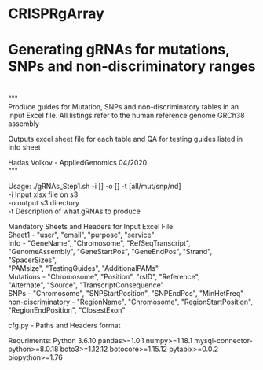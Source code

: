 # CRISPRgArray 
#
# Generating gRNAs for mutations, SNPs and non-discriminatory ranges
#

"""<br/>
Produce guides for Mutation, SNPs and non-discriminatory
tables in an input Excel file.
All listings refer to  the human reference genome GRCh38 assembly

Outputs excel sheet file for each table and QA for testing guides listed in Info sheet

Hadas Volkov - AppliedGenomics 04/2020<br/>
"""

Usage: ./gRNAs_Step1.sh -i [] -o [] -t [all/mut/snp/nd]<br/>
        -i Input xlsx file on s3<br/>
        -o output s3 directory<br/>
        -t Description of what gRNAs to produce<br/>

Mandatory Sheets and Headers for Input Excel File:<br/>
  Sheet1 - "user", "email", "purpose", "service"<br/>
  Info - "GeneName", "Chromosome", "RefSeqTranscript",<br/>
      "GenomeAssembly", "GeneStartPos", "GeneEndPos", "Strand", "SpacerSizes",<br/>
      "PAMsize", "TestingGuides", "AdditionalPAMs"<br/>
  Mutations - "Chromosome", "Position", "rsID", "Reference",<br/>
      "Alternate", "Source", "TranscriptConsequence"<br/>
  SNPs - "Chromosome", "SNPStartPosition", "SNPEndPos", "MinHetFreq"<br/>
  non-discriminatory - "RegionName", "Chromosome", "RegionStartPosition",<br/>
      "RegionEndPosition", "ClosestExon"<br/>

cfg.py - Paths and Headers format<br/>

Requriments:
  Python 3.6.10
    pandas>=1.0.1
    numpy>=1.18.1
    mysql-connector-python>=8.0.18
    boto3>=1.12.12
    botocore>=1.15.12
    pytabix>=0.0.2
    biopython>=1.76

